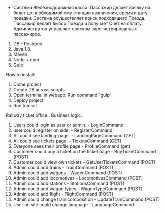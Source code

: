 - Система Железнодорожная касса. Пассажир делает Заявку на билет до необходимой ему станции назначения, время и дату поездки. 
Система осуществляет поиск подходящего Поезда. Пассажир делает выбор Поезда и получает Счет на оплату. 
Администратор управляет списком зарегистрированных пассажиров.

1. DB - Postgres
2. Java 1.8.
3. Maven
4. Node + npm
5. Gulp

How to install:

1. Clone project
2. Create DB across scripts
3. Open terminal in webapp. Run command "gulp" 
4. Deploy project
5. Run tomcat


Railway ticket office . Business logic:

1. Users could login as user or admin. - LoginCommand
2. user could register on side. - RegisterCommand
3. All could see landing-page. - LandingPageCommand (GET)
4. All could see tickets page. - TicketsCommand (GET)
5. Everyone sees their profile page - ProfileCommand (get)
6. Customer could buy a ticket on the ticket page - BuyTicketCommand (POST)
7. Customer could view own tickets - GetUserTicketsCommand (POST)
8. Admin could add trains - TrainCommand (POST)
9. Admin could add wagons - WagonCommand (POST)
10. Admin could add locomotives - LocomotivesCommand (POST)
11. Admin could add stations - StationsCommand (POST)
12. Admin could add wagon types - WagonTypeCommand (POST)
13. Admin could add flight - FlightCommand (POST)
14. Admin could change train composition - UpdateTrainCommand (POST)
15. User on site could change language - LanguageCommand